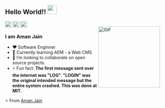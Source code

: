 

## Hello World!! <img src="https://raw.githubusercontent.com/iampavangandhi/iampavangandhi/master/gifs/Hi.gif" width="30px"></h2>

<a href="https://twitter.com/amn__jain">
  <img align="left" alt="Aman's Twitter" width="22px" src="https://cdn.jsdelivr.net/npm/simple-icons@v3/icons/twitter.svg" />
</a>
<a href="https://www.linkedin.com/in/amnjain/">
  <img align="left" alt="Aman's Linkdein" width="22px" src="https://cdn.jsdelivr.net/npm/simple-icons@v3/icons/linkedin.svg" />
</a>
<a href="https://github.com/amnjain">
  <img align="left" alt="Aman's Github" width="22px" src="https://cdn.jsdelivr.net/npm/simple-icons@v3/icons/github.svg" />
</a>

<br />
<img align="right" alt="GIF" src="https://media.giphy.com/media/jRf5fsn8G6YaogAWxn/giphy.gif" width="200" height="200"/>

### I am Aman Jain
- :heart: Software Enginner 
- 🌱 Currently learning AEM - a Web CMS
- 👯 I’m looking to collaborate on open source projects.
- ⚡ Fun fact: **The first message sent over the internet was "LOG". "LOGIN" was the original intended message but   the entire system crashed. This was done at MIT.**

⭐️ From [Aman Jain](https://github.com/amnjain)
